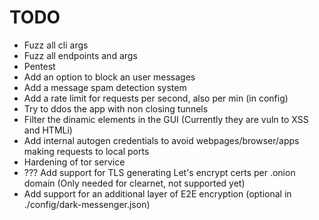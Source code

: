 # TODO

- Fuzz all cli args
- Fuzz all endpoints and args
- Pentest
- Add an option to block an user messages
- Add a message spam detection system
- Add a rate limit for requests per second, also per min (in config)
- Try to ddos the app with non closing tunnels
- Filter the dinamic elements in the GUI (Currently they are vuln to XSS and HTMLi)
- Add internal autogen credentials to avoid webpages/browser/apps making requests to local ports
- Hardening of tor service
- ??? Add support for TLS generating Let's encrypt certs per .onion domain (Only needed for clearnet, not supported yet)
- Add support for an additional layer of E2E encryption (optional in ./config/dark-messenger.json)
